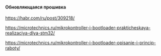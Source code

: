 #### Обновляющаяся прошивка

https://habr.com/ru/post/309218/

https://microtechnics.ru/mikrokontroller-i-bootloader-prakticheskaya-realizaciya-dlya-stm32/

https://microtechnics.ru/mikrokontroller-i-bootloader-opisanie-i-princip-raboty/